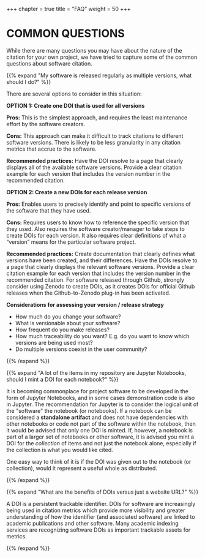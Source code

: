+++
chapter = true
title = "FAQ"
weight = 50
+++

# COMMON QUESTIONS


While there are many questions you may have about the nature of the citation for your own project, we have tried to capture some of the common questions about software citation.


{{% expand "My software is released regularly as multiple versions, what should I do?" %}}


There are several options to consider in this situation:

**OPTION 1: Create one DOI that is used for all versions**

**Pros:** This is the simplest approach, and requires the least 
maintenance effort by the software creators.  

**Cons:** This approach can make it difficult to track citations to 
different software versions. There is likely to be less granularity in 
any citation metrics that accrue to the software. 

**Recommended practices:** Have the DOI resolve to a page that clearly displays all of 
the available software versions. Provide a clear citation example for 
each version that includes the version number in the recommended citation.

**OPTION 2: Create a new DOIs for each release version**

**Pros:** Enables users to precisely identify and point to specific versions 
of the software that they have used. 

**Cons:** Requires users to know how to 
reference the specific version that they used. Also requires the 
software creator/manager to take steps to create DOIs for each version. 
It also requires clear definitions of what a “version” means for the 
particular software project. 

**Recommended practices:** Create documentation that clearly defines 
what versions have been created, and their differences.  Have the DOIs 
resolve to a page that clearly displays the relevant software versions. 
Provide a clear citation example for each version that includes the 
version number in the recommended citation.  For software released 
through Github, strongly consider using Zenodo to create DOIs, as it 
creates DOIs for official Github releases when the Github-to-Zenodo 
plug-in has been activated.

**Considerations for assessing your version / release strategy**

* How much do you change your software?
* What is versionable about your software?
* How frequent do you make releases?
* How much traceability do you want? E.g. do you want to know which versions are being used most?
* Do multiple versions coexist in the user community?

{{% /expand %}}

{{% expand "A lot of the items in my repository are Jupyter Notebooks, should I mint a DOI for each notebook?" %}}

It is becoming commonplace for project software to be developed in the form of Jupyter Notebooks, and in some cases demonstration code is also in Jupyter.  The recommendation for Jupyter is to consider the logical unit of the "software" the notebook (or notebooks).  If a notebook can be considered a **standalone artifact** and does not have dependencies with other notebooks or code not part of the software within the notebook, then it would be advised that only one DOI is minted.  If, however, a notebook is part of a larger set of notebooks or other software, it is advised you mint a DOI for the _collection_ of items and not just the notebook alone, especially if the collection is what you would like cited.  

One easy way to think of it is if the DOI was given out to the notebook (or collection), would it represent a useful whole as distributed.

{{% /expand %}}


{{% expand "What are the benefits of DOIs versus just a website URL?" %}}

A DOI is a persistent trackable identifier.  DOIs for software are increasingly being used in citation metrics which provide more visibility and greater understanding of how the identifier (and associated software) are linked to academic publications and other software.  Many academic indexing services are recognizing software DOIs as important trackable assets for metrics.

{{% /expand %}}


